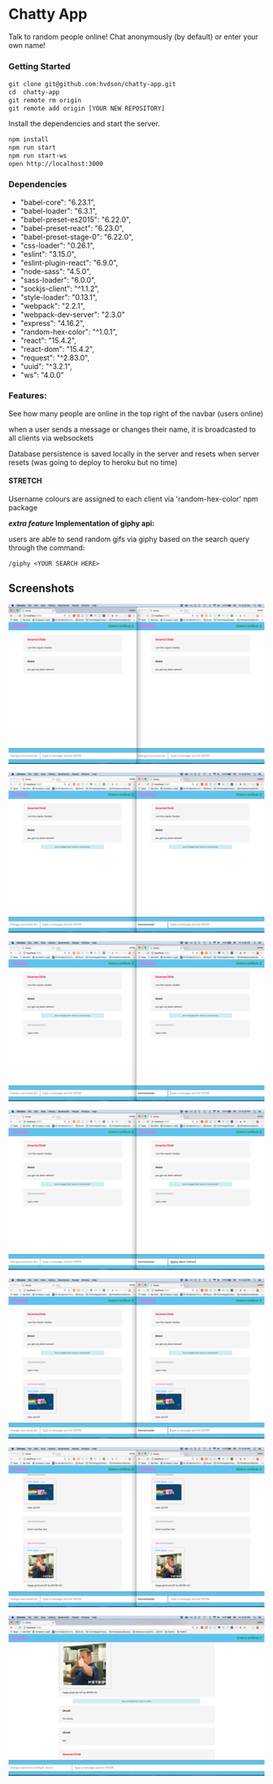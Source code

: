 Chatty App
=====================
Talk to random people online! Chat anonymously (by default) or enter your own name!

### Getting Started


```
git clone git@github.com:hvdson/chatty-app.git
cd  chatty-app 
git remote rm origin
git remote add origin [YOUR NEW REPOSITORY]
```

Install the dependencies and start the server.

```
npm install
npm run start
npm run start-ws
open http://localhost:3000
```

### Dependencies

* "babel-core": "6.23.1",
* "babel-loader": "6.3.1",
* "babel-preset-es2015": "6.22.0",
* "babel-preset-react": "6.23.0",
* "babel-preset-stage-0": "6.22.0",
* "css-loader": "0.26.1",
* "eslint": "3.15.0",
* "eslint-plugin-react": "6.9.0",
* "node-sass": "4.5.0",
* "sass-loader": "6.0.0",
* "sockjs-client": "^1.1.2",
* "style-loader": "0.13.1",
* "webpack": "2.2.1",
* "webpack-dev-server": "2.3.0"
* "express": "4.16.2",
* "random-hex-color": "^1.0.1",
* "react": "15.4.2",
* "react-dom": "15.4.2",
* "request": "^2.83.0",
* "uuid": "^3.2.1",
* "ws": "4.0.0"


### Features:
See how many people are online in the top right of the navbar (users online)

when a user sends a message or changes their name, it is broadcasted to all clients via websockets

Database persistence is saved locally in the server and resets when server resets (was going to deploy to heroku but no time)

#### STRETCH

Username colours are assigned to each client via 'random-hex-color' npm package

 <strong>*extra feature* Implementation of giphy api: </strong>
 
users are able to send random gifs via giphy based on the search query through the command:

``` 
/giphy <YOUR SEARCH HERE>
```

## Screenshots
!["screenshot"](https://github.com/hvdson/chatty-app/blob/master/docs/open.png)

!["screenshot"](https://github.com/hvdson/chatty-app/blob/master/docs/changename.png)

!["screenshot"](https://github.com/hvdson/chatty-app/blob/master/docs/changenamereply.png)

!["screenshot"](https://github.com/hvdson/chatty-app/blob/master/docs/gipny-search.png)

!["screenshot"](https://github.com/hvdson/chatty-app/blob/master/docs/giphy-appear.png)

!["screenshot"](https://github.com/hvdson/chatty-app/blob/master/docs/another-gif.png)

!["screenshot"](https://github.com/hvdson/chatty-app/blob/master/docs/close.png)



